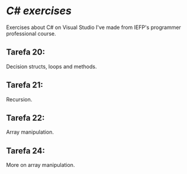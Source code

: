 # <em>C# exercises</em>
Exercises about C# on Visual Studio I've made from IEFP's programmer professional course.

## Tarefa 20:
Decision structs, loops and methods. 

## Tarefa 21:
Recursion.

## Tarefa 22:
Array manipulation.

## Tarefa 24:
More on array manipulation.
